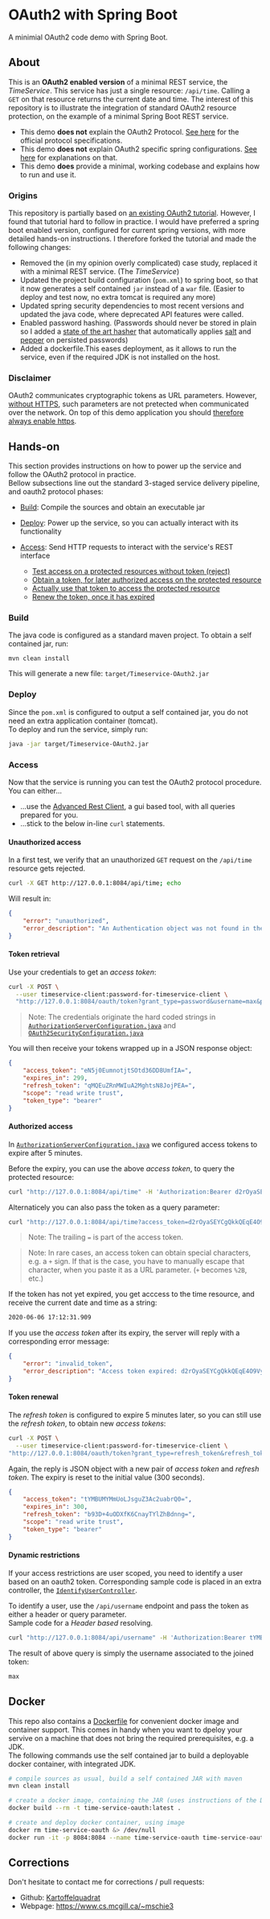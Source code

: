 # OAuth2 with Spring Boot

A minimial OAuth2 code demo with Spring Boot.

## About

This is an **OAuth2 enabled version** of a minimal REST service, the *TimeService*. This service has just a single resource: ```/api/time```. Calling a ```GET``` on that resource returns the current date and time.
The interest of this repository is to illustrate the integration of standard OAuth2 resource protection, on the example of a minimal Spring Boot REST service.

 * This demo **does not** explain the OAuth2 Protocol. [See here](https://tools.ietf.org/html/rfc6749#section-4.1) for the official protocol specifications.
 * This demo **does not** explain OAuth2 specific spring configurations. [See here](https://howtodoinjava.com/spring-boot2/oauth2-auth-server/) for explanations on that.
 * This demo **does** provide a minimal, working codebase and explains how to run and use it.

### Origins

This repository is partially based on [an existing OAuth2 tutorial](http://websystique.com/spring-security/secure-spring-rest-api-using-oauth2/). However, I found that tutorial hard to follow in practice. I would have preferred a spring boot enabled version, configured for current spring versions, with more detailed hands-on instructions. 
I therefore forked the tutorial and made the following changes:

 * Removed the (in my opinion overly complicated) case study, replaced it with a minimal REST service. (The *TimeService*)
 * Updated the project build configuration (```pom.xml```) to spring boot, so that it now generates a self contained ```jar``` instead of a ```war``` file. (Easier to deploy and test now, no extra tomcat is required any more)
 * Updated spring security dependencies to most recent versions and updated the java code, where deprecated API features were called.
 * Enabled password hashing. (Passwords should never be stored in plain so I added a [state of the art hasher](https://docs.spring.io/spring-security/site/docs/4.2.14.RELEASE/apidocs/org/springframework/security/crypto/bcrypt/BCryptPasswordEncoder.html) that automatically applies [salt](https://en.wikipedia.org/wiki/Salt_(cryptography)) and [pepper](https://en.wikipedia.org/wiki/Pepper_(cryptography)) on persisted passwords)
 * Added a dockerfile.This eases deployment, as it allows to run the service, even if the required JDK is not installed on the host.

### Disclaimer

OAuth2 communicates cryptographic tokens as URL parameters. However, [without HTTPS](https://stackoverflow.com/questions/499591/are-https-urls-encrypted), such parameters are not pretected when communicated over the network.
On top of this demo application you should [therefore always enable https](https://www.thomasvitale.com/https-spring-boot-ssl-certificate/).

## Hands-on

This section provides instructions on how to power up the service and follow the OAuth2 protocol in practice.  
Bellow subsections line out the standard 3-staged service delivery pipeline, and oauth2 protocol phases:

 * [Build](#build): Compile the sources and obtain an executable jar
 * [Deploy](#deploy): Power up the service, so you can actually interact with its functionality
 * [Access](#access): Send HTTP requests to interact with the service's REST interface

   * [Test access on a protected resources without token (reject)](#unauthorized-access)
   * [Obtain a token, for later authorized access on the protected resource](#token-retrieval)
   * [Actually use that token to access the protected resource](#authorized-access)
   * [Renew the token, once it has expired](#token-renewal)

### Build

The java code is configured as a standard maven project. To obtain a self contained jar, run:  

```
mvn clean install
```

This will generate a new file: ```target/Timeservice-OAuth2.jar```

### Deploy

Since the ```pom.xml``` is configured to output a self contained jar, you do not need an extra application container (tomcat).  
To deploy and run the service, simply run:  

```bash
java -jar target/Timeservice-OAuth2.jar
```

### Access

Now that the service is running you can test the OAuth2 protocol procedure. You can either...

  * ...use the [Advanced Rest Client](docs/arc.md), a gui based tool, with all queries prepared for you.
  * ...stick to the below in-line ```curl``` statements.

#### Unauthorized access

In a first test, we verify that an unauthorized ```GET``` request on the ```/api/time``` resource gets rejected.

```bash
curl -X GET http://127.0.0.1:8084/api/time; echo
```

Will result in:

```json
{
    "error": "unauthorized",
    "error_description": "An Authentication object was not found in the SecurityContext"
}
```

#### Token retrieval

Use your credentials to get an *access token*:

```bash
curl -X POST \
  --user timeservice-client:password-for-timeservice-client \
  "http://127.0.0.1:8084/oauth/token?grant_type=password&username=max&password=abc123"
```

 > Note: The credentials originate the hard coded strings in [```AuthorizationServerConfiguration.java```](src/main/java/eu/kartoffelquadrat/timeservice/AuthorizationServerConfiguration.java) and [```OAuth2SecurityConfiguration.java```](src/main/java/eu/kartoffelquadrat/timeservice/OAuth2SecurityConfiguration.java)

You will then receive your tokens wrapped up in a JSON response object:

```json
{
    "access_token": "eN5j0EumnotjtSOtd36DD8UmfIA=",
    "expires_in": 299,
    "refresh_token": "qMQEuZRnMWIuA2MghtsN8JojPEA=",
    "scope": "read write trust",
    "token_type": "bearer"
}
```

#### Authorized access

In [```AuthorizationServerConfiguration.java```](src/main/java/eu/kartoffelquadrat/timeservice/AuthorizationServerConfiguration.java) we configured access tokens to expire after 5 minutes.

Before the expiry, you can use the above *access token*, to query the protected resource:

```bash
curl "http://127.0.0.1:8084/api/time" -H 'Authorization:Bearer d2rOyaSEYCgQkkQEqE4O9VyQN94='; echo
```

Alternaticely you can also pass the token as a query parameter:

```bash
curl "http://127.0.0.1:8084/api/time?access_token=d2rOyaSEYCgQkkQEqE4O9VyQN94="; echo
```

> Note: The trailing ```=``` is part of the access token.

> Note: In rare cases, an access token can obtain special characters, e.g. a ```+``` sign. If that is the case, you have to manually escape that character, when you paste it as a URL parameter. (```+``` becomes ```%2B```, etc.)

If the token has not yet expired, you get acccess to the time resource, and receive the current date and time as a string:

```bash
2020-06-06 17:12:31.909
```

If you use the *access token* after its expiry, the server will reply with a corresponding error message:

```json
{
    "error": "invalid_token",
    "error_description": "Access token expired: d2rOyaSEYCgQkkQEqE4O9VyQN94="
}
```

#### Token renewal

The *refresh token* is configured to expire 5 minutes later, so you can still use the *refresh token*, to obtain new *access tokens*:


```bash
curl -X POST \
  --user timeservice-client:password-for-timeservice-client \
"http://127.0.0.1:8084/oauth/token?grant_type=refresh_token&refresh_token=qMQEuZRnMWIuA2MghtsN8JojPEA="
```

Again, the reply is JSON object with a new pair of *access token* and *refresh token*. The expiry is reset to the initial value (300 seconds).

```json
{
    "access_token": "tYMBUMYMmUoLJsguZ3Ac2uabrQ0=",
    "expires_in": 300,
    "refresh_token": "b93D+4uODXfK6CnayTYlZhBdnng=",
    "scope": "read write trust",
    "token_type": "bearer"
}
```

#### Dynamic restrictions

If your access restrictions are user scoped, you need to identify a user based on an oauth2 token. Corresponding sample code is placed in an extra controller, the [```IdentifyUserController```](src/main/java/eu/kartoffelquadrat/timeservice/IdentifyUserController.java).

To identify a user, use the ```/api/username``` endpoint and pass the token as either a header or query parameter.  
Sample code for a *Header based* resolving.

```bash
curl "http://127.0.0.1:8084/api/username" -H 'Authorization:Bearer tYMBUMYMmUoLJsguZ3Ac2uabrQ0='; echo
```

The result of above query is simply the username associated to the joined token:

```bash
max
```

## Docker

This repo also contains a [Dockerfile](Dockerfile) for convenient docker image and container support. This comes in handy when you want to dpeloy your servive on a machine that does not bring the required prerequisites, e.g. a JDK.  
The following commands use the self contained jar to build a deployable docker container, with integrated JDK.


```bash
# compile sources as usual, build a self contained JAR with maven
mvn clean install

# create a docker image, containing the JAR (uses instructions of the Dockerfile)
docker build --rm -t time-service-oauth:latest .

# create and deploy docker container, using image
docker rm time-service-oauth &> /dev/null
docker run -it -p 8084:8084 --name time-service-oauth time-service-oauth
```

## Corrections

Don't hesitate to contact me for corrections / pull requests:

 * Github: [Kartoffelquadrat](https://github.com/kartoffelquadrat)
 * Webpage: https://www.cs.mcgill.ca/~mschie3
